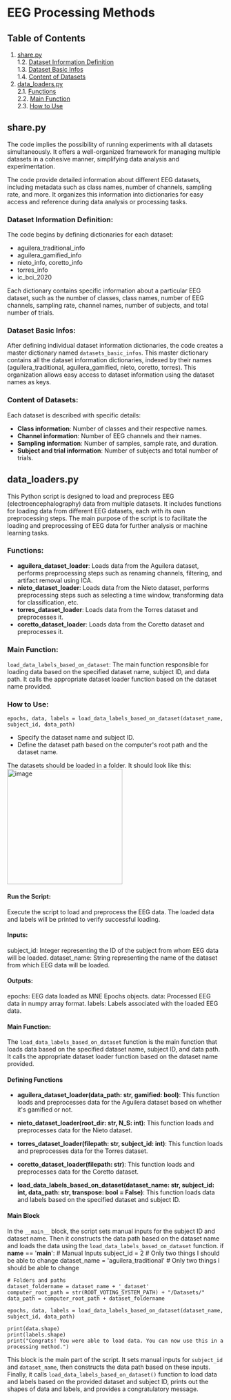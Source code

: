 # EEG Processing Methods

## Table of Contents

1. [share.py](https://github.com/AlmaCuevas/voting_system_platform/tree/main/processing_eeg_methods#sharepy)<br />
    1.2. [Dataset Information Definition](https://github.com/AlmaCuevas/voting_system_platform/tree/main/processing_eeg_methods#dataset-information-definition)<br />
    1.3. [Dataset Basic Infos](https://github.com/AlmaCuevas/voting_system_platform/tree/main/processing_eeg_methods#dataset-basic-infos)<br />
    1.4. [Content of Datasets](https://github.com/AlmaCuevas/voting_system_platform/tree/main/processing_eeg_methods#description-of-datasets)<br />
2. [data_loaders.py](https://github.com/AlmaCuevas/voting_system_platform/tree/main/processing_eeg_methods#data_loaderspy)<br />
    2.1. [Functions](https://github.com/AlmaCuevas/voting_system_platform/tree/main/processing_eeg_methods#functions)<br />
    2.2. [Main Function](https://github.com/AlmaCuevas/voting_system_platform/tree/main/processing_eeg_methods#main-function)<br />
    2.3. [How to Use](https://github.com/AlmaCuevas/voting_system_platform/tree/main/processing_eeg_methods#how-to-use)<br />
   
## share.py

The code implies the possibility of running experiments with all datasets simultaneously. It offers a well-organized framework for managing multiple datasets in a cohesive manner, simplifying data analysis and experimentation.

The code provide detailed information about different EEG datasets, including metadata such as class names, number of channels, sampling rate, and more. It organizes this information into dictionaries for easy access and reference during data analysis or processing tasks.

### Dataset Information Definition:

The code begins by defining dictionaries for each dataset:
* aguilera_traditional_info
* aguilera_gamified_info
* nieto_info, coretto_info
* torres_info
* ic_bci_2020

Each dictionary contains specific information about a particular EEG dataset, such as the number of classes, class names, number of EEG channels, sampling rate, channel names, number of subjects, and total number of trials.

### Dataset Basic Infos:

After defining individual dataset information dictionaries, the code creates a master dictionary named `datasets_basic_infos`.
This master dictionary contains all the dataset information dictionaries, indexed by their names (aguilera_traditional, aguilera_gamified, nieto, coretto, torres).
This organization allows easy access to dataset information using the dataset names as keys.

### Content of Datasets:
Each dataset is described with specific details:
* **Class information**: Number of classes and their respective names.
* **Channel information**: Number of EEG channels and their names.
* **Sampling information**: Number of samples, sample rate, and duration.
* **Subject and trial information**: Number of subjects and total number of trials.

## data_loaders.py

This Python script is designed to load and preprocess EEG (electroencephalography) data from multiple datasets. It includes functions for loading data from different EEG datasets, each with its own preprocessing steps. The main purpose of the script is to facilitate the loading and preprocessing of EEG data for further analysis or machine learning tasks.

### Functions:

* **aguilera_dataset_loader**: Loads data from the Aguilera dataset, performs preprocessing steps such as renaming channels, filtering, and artifact removal using ICA.
* **nieto_dataset_loader**: Loads data from the Nieto dataset, performs preprocessing steps such as selecting a time window, transforming data for classification, etc.
* **torres_dataset_loader**: Loads data from the Torres dataset and preprocesses it.
* **coretto_dataset_loader**: Loads data from the Coretto dataset and preprocesses it.

### Main Function:

`load_data_labels_based_on_dataset`: The main function responsible for loading data based on the specified dataset name, subject ID, and data path. It calls the appropriate dataset loader function based on the dataset name provided.

### How to Use:

`epochs, data, labels = load_data_labels_based_on_dataset(dataset_name, subject_id, data_path)`

* Specify the dataset name and subject ID.
* Define the dataset path based on the computer's root path and the dataset name.

The datasets should be loaded in a folder. It should look like this:<br />
<img width="267" alt="image" src="https://github.com/AlmaCuevas/voting_system_platform/assets/46833474/86715cdd-ee61-4137-96d2-348519b46c0d">


#### Run the Script:

Execute the script to load and preprocess the EEG data.
The loaded data and labels will be printed to verify successful loading.

#### Inputs:
subject_id: Integer representing the ID of the subject from whom EEG data will be loaded.
dataset_name: String representing the name of the dataset from which EEG data will be loaded.

#### Outputs:
epochs: EEG data loaded as MNE Epochs objects.
data: Processed EEG data in numpy array format.
labels: Labels associated with the loaded EEG data.

#### Main Function: 
The `load_data_labels_based_on_dataset` function is the main function that loads data based on the specified dataset name, subject ID, and data path. It calls the appropriate dataset loader function based on the dataset name provided.

#### Defining Functions
* **aguilera_dataset_loader(data_path: str, gamified: bool)**: This function loads and preprocesses data for the Aguilera dataset based on whether it's gamified or not.

* **nieto_dataset_loader(root_dir: str, N_S: int)**: This function loads and preprocesses data for the Nieto dataset.

* **torres_dataset_loader(filepath: str, subject_id: int)**: This function loads and preprocesses data for the Torres dataset.

* **coretto_dataset_loader(filepath: str)**: This function loads and preprocesses data for the Coretto dataset.

* **load_data_labels_based_on_dataset(dataset_name: str, subject_id: int, data_path: str, transpose: bool = False)**: This function loads data and labels based on the specified dataset and subject ID.


#### Main Block
In the `__main__` block, the script sets manual inputs for the subject ID and dataset name. Then it constructs the data path based on the dataset name and loads the data using the `load_data_labels_based_on_dataset` function.
    if __name__ == '__main__':
    # Manual Inputs
    subject_id = 2  # Only two things I should be able to change
    dataset_name = 'aguilera_traditional'  # Only two things I should be able to change

    # Folders and paths
    dataset_foldername = dataset_name + '_dataset'
    computer_root_path = str(ROOT_VOTING_SYSTEM_PATH) + "/Datasets/"
    data_path = computer_root_path + dataset_foldername

    epochs, data, labels = load_data_labels_based_on_dataset(dataset_name, subject_id, data_path)

    print(data.shape)
    print(labels.shape)
    print("Congrats! You were able to load data. You can now use this in a processing method.")

This block is the main part of the script. It sets manual inputs for `subject_id` and `dataset_name`, then constructs the data path based on these inputs. Finally, it calls `load_data_labels_based_on_dataset()` function to load data and labels based on the provided dataset and subject ID, prints out the shapes of data and labels, and provides a congratulatory message.
